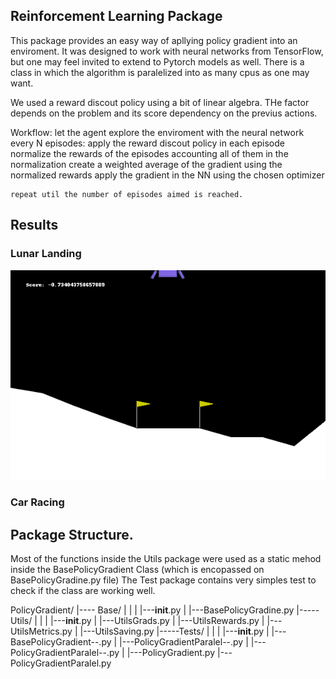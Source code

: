 ## Reinforcement Learning Package

This package provides an easy way of apllying policy gradient into an enviroment. 
It was designed to work with neural networks from TensorFlow, but one may feel invited to extend to Pytorch models as well. 
There is a class in which the algorithm is paralelized into as many cpus as one may want. 

We used a reward discout policy using a bit of linear algebra. THe factor depends on the problem and its score dependency on the previus actions. 

Workflow:
    let the agent explore the enviroment with the neural network
    every N episodes:
        apply the reward discout policy in each episode
        normalize the rewards of the episodes accounting all of them in the normalization
        create a weighted average of the gradient using the normalized rewards
        apply the gradient in the NN using the chosen optimizer
        
    repeat util the number of episodes aimed is reached. 

    

## Results

### Lunar Landing



![lunar example](gifs/LunarLander-v2_score_253.gif)

### Car Racing




## Package Structure. 

Most of the functions inside the Utils package were used as a static mehod inside the BasePolicyGradient Class (which is encopassed on BasePolicyGradine.py file)
The Test package contains very simples test to check if the class are working well. 


PolicyGradient/
|---- Base/
|        |
|        |---__init__.py
|        |---BasePolicyGradine.py
|-----Utils/
|        |
|        |---__init__.py
|        |---UtilsGrads.py
|        |---UtilsRewards.py
|        |---UtilsMetrics.py
|        |---UtilsSaving.py
|-----Tests/
|        |
|        |---__init__.py
|        |---BasePolicyGradient--.py
|        |---PolicyGradientParalel--.py
|        |---PolicyGradientParalel--.py
|
|---PolicyGradient.py
|---PolicyGradientParalel.py